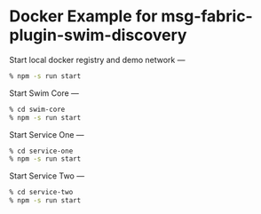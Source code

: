 # Docker Example for msg-fabric-plugin-swim-discovery

Start local docker registry and demo network —

```bash
% npm -s run start
```

Start Swim Core —

```bash
% cd swim-core
% npm -s run start
```

Start Service One —

```bash
% cd service-one
% npm -s run start
```

Start Service Two —

```bash
% cd service-two
% npm -s run start
```
